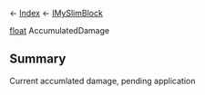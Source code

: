 ← [Index](Api-Index) ← [IMySlimBlock](VRage.Game.ModAPI.Ingame.IMySlimBlock)

[float](System.Single) AccumulatedDamage

## Summary

Current accumlated damage, pending application

